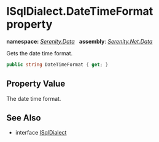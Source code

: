 # ISqlDialect.DateTimeFormat property
**namespace:** *[Serenity.Data](../../README.md#serenity.data-namespace)*   **assembly**: *[Serenity.Net.Data](../../README.md)*

Gets the date time format.

```csharp
public string DateTimeFormat { get; }
```

## Property Value

The date time format.

## See Also

* interface [ISqlDialect](../ISqlDialect.md)